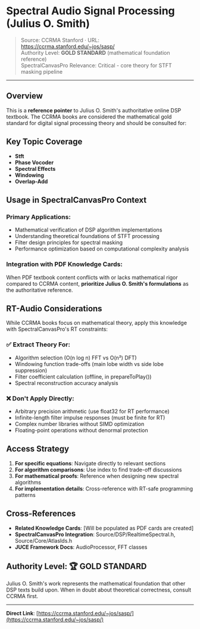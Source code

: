 # Spectral Audio Signal Processing (Julius O. Smith)

> Source: CCRMA Stanford · URL: https://ccrma.stanford.edu/~jos/sasp/  
> Authority Level: **GOLD STANDARD** (mathematical foundation reference)  
> SpectralCanvasPro Relevance: Critical - core theory for STFT masking pipeline

---

## Overview

This is a **reference pointer** to Julius O. Smith's authoritative online DSP textbook. The CCRMA books are considered the mathematical gold standard for digital signal processing theory and should be consulted for:

## Key Topic Coverage
- **Stft**
- **Phase Vocoder**
- **Spectral Effects**
- **Windowing**
- **Overlap-Add**

## Usage in SpectralCanvasPro Context

### Primary Applications:
- Mathematical verification of DSP algorithm implementations
- Understanding theoretical foundations of STFT processing
- Filter design principles for spectral masking
- Performance optimization based on computational complexity analysis

### Integration with PDF Knowledge Cards:
When PDF textbook content conflicts with or lacks mathematical rigor compared to CCRMA content, **prioritize Julius O. Smith's formulations** as the authoritative reference.

## RT-Audio Considerations

While CCRMA books focus on mathematical theory, apply this knowledge with SpectralCanvasPro's RT constraints:

### ✅ Extract Theory For:
- Algorithm selection (O(n log n) FFT vs O(n²) DFT)
- Windowing function trade-offs (main lobe width vs side lobe suppression)
- Filter coefficient calculation (offline, in prepareToPlay())
- Spectral reconstruction accuracy analysis

### ❌ Don't Apply Directly:
- Arbitrary precision arithmetic (use float32 for RT performance)
- Infinite-length filter impulse responses (must be finite for RT)
- Complex number libraries without SIMD optimization
- Floating-point operations without denormal protection

## Access Strategy

1. **For specific equations**: Navigate directly to relevant sections
2. **For algorithm comparisons**: Use index to find trade-off discussions  
3. **For mathematical proofs**: Reference when designing new spectral algorithms
4. **For implementation details**: Cross-reference with RT-safe programming patterns

## Cross-References

- **Related Knowledge Cards**: [Will be populated as PDF cards are created]
- **SpectralCanvasPro Integration**: Source/DSP/RealtimeSpectral.h, Source/Core/AtlasIds.h
- **JUCE Framework Docs**: AudioProcessor, FFT classes

## Authority Level: 🏆 GOLD STANDARD

Julius O. Smith's work represents the mathematical foundation that other DSP texts build upon. When in doubt about theoretical correctness, consult CCRMA first.

---

**Direct Link**: [https://ccrma.stanford.edu/~jos/sasp/](https://ccrma.stanford.edu/~jos/sasp/)
